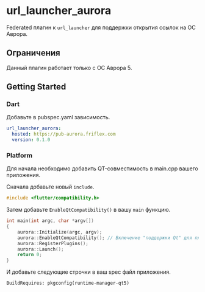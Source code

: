# url_launcher_aurora

Federated плагин к `url_launcher` для поддержки открытия ссылок на ОС Аврора.

## Ограничения
Данный плагин работает только с ОС Аврора 5.

## Getting Started
### Dart
Добавьте в pubspec.yaml зависимость.
```yaml
url_launcher_aurora:
  hosted: https://pub-aurora.friflex.com
  version: 0.1.0
```

### Platform
Для начала необходимо добавить QT-совместимость в main.cpp вашего приложения.

Сначала добавьте новый `include`.
```c++
#include <flutter/compatibility.h>
```

Затем добавьте `EnableQtCompatibility()` в вашу `main` функцию.
```c++
int main(int argc, char *argv[])
{
    aurora::Initialize(argc, argv);
    aurora::EnableQtCompatibility(); // Включение "поддержки Qt" для плагинов
    aurora::RegisterPlugins();
    aurora::Launch();
    return 0;
}
```

И добавьте следующие строчки в ваш spec файл приложения.
```rpmspec
BuildRequires: pkgconfig(runtime-manager-qt5)
```